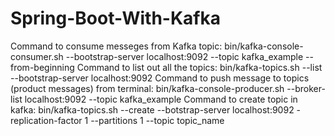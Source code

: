 # Spring-Boot-With-Kafka

Command to consume messeges from Kafka topic: bin/kafka-console-consumer.sh --bootstrap-server localhost:9092 --topic kafka_example --from-beginning
Command to list out all the topics: bin/kafka-topics.sh --list --bootstrap-server localhost:9092
Command to push message to topics (product messages) from terminal: bin/kafka-console-producer.sh --broker-list localhost:9092 --topic kafka_example
Command to create topic in kafka: bin/kafka-topics.sh --create --botstrap-server localhost:9092 -replication-factor 1 --partitions 1 --topic topic_name
